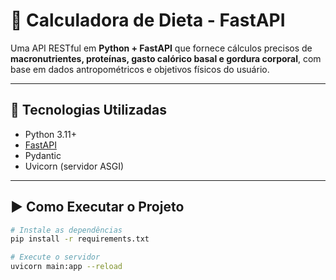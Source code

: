 # 🥗 Calculadora de Dieta - FastAPI

Uma API RESTful em **Python + FastAPI** que fornece cálculos precisos de **macronutrientes, proteínas, gasto calórico basal e gordura corporal**, com base em dados antropométricos e objetivos físicos do usuário.

---

## 🚀 Tecnologias Utilizadas

- Python 3.11+
- [FastAPI](https://fastapi.tiangolo.com/)
- Pydantic
- Uvicorn (servidor ASGI)

---

## ▶️ Como Executar o Projeto

```bash
# Instale as dependências
pip install -r requirements.txt

# Execute o servidor
uvicorn main:app --reload
